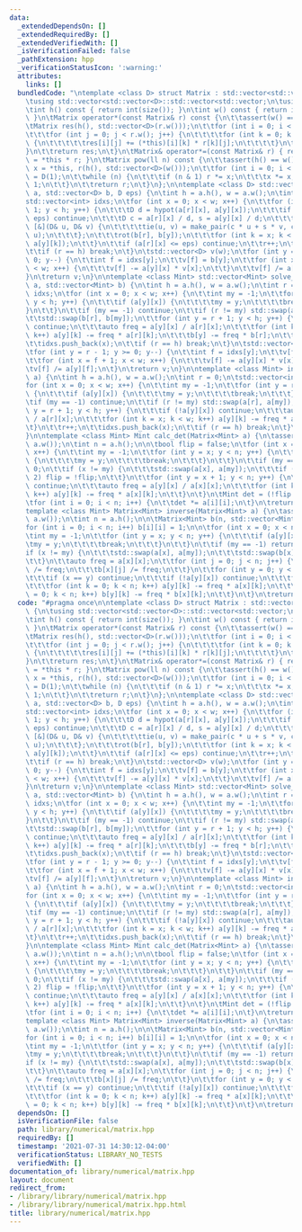 ```yaml
---
data:
  _extendedDependsOn: []
  _extendedRequiredBy: []
  _extendedVerifiedWith: []
  _isVerificationFailed: false
  _pathExtension: hpp
  _verificationStatusIcon: ':warning:'
  attributes:
    links: []
  bundledCode: "\ntemplate <class D> struct Matrix : std::vector<std::vector<D> {\n\
    \tusing std::vector<std::vector<D>::std::vector<std::vector;\n\tusing std::vector<std::vector<D>::size;\n\
    \tint h() const { return int(size()); }\n\tint w() const { return int((*this)[0].size());\
    \ }\n\tMatrix operator*(const Matrix& r) const {\n\t\tassert(w() == r.h());\n\t\
    \tMatrix res(h(), std::vector<D>(r.w()));\n\t\tfor (int i = 0; i < h(); i++) {\n\
    \t\t\tfor (int j = 0; j < r.w(); j++) {\n\t\t\t\tfor (int k = 0; k < w(); k++)\
    \ {\n\t\t\t\t\tres[i][j] += (*this)[i][k] * r[k][j];\n\t\t\t\t}\n\t\t\t}\n\t\t\
    }\n\t\treturn res;\n\t}\n\tMatrix& operator*=(const Matrix& r) { return *this\
    \ = *this * r; }\n\tMatrix pow(ll n) const {\n\t\tassert(h() == w());\n\t\tMatrix\
    \ x = *this, r(h(), std::vector<D>(w()));\n\t\tfor (int i = 0; i < h(); i++) r[i][i]\
    \ = D(1);\n\t\twhile (n) {\n\t\t\tif (n & 1) r *= x;\n\t\t\tx *= x;\n\t\t\tn >>=\
    \ 1;\n\t\t}\n\t\treturn r;\n\t}\n};\n\ntemplate <class D> std::vector<D> solve_linear(Matrix<D>\
    \ a, std::vector<D> b, D eps) {\n\tint h = a.h(), w = a.w();\n\tint r = 0;\n\t\
    std::vector<int> idxs;\n\tfor (int x = 0; x < w; x++) {\n\t\tfor (int y = r +\
    \ 1; y < h; y++) {\n\t\t\tD d = hypot(a[r][x], a[y][x]);\n\t\t\tif (abs(d) <=\
    \ eps) continue;\n\t\t\tD c = a[r][x] / d, s = a[y][x] / d;\n\t\t\tauto rot =\
    \ [&](D& u, D& v) {\n\t\t\t\ttie(u, v) = make_pair(c * u + s * v, c * v - s *\
    \ u);\n\t\t\t};\n\t\t\trot(b[r], b[y]);\n\t\t\tfor (int k = x; k < w; k++) rot(a[r][k],\
    \ a[y][k]);\n\t\t}\n\t\tif (a[r][x] <= eps) continue;\n\t\tr++;\n\t\tidxs.push_back(x);\n\
    \t\tif (r == h) break;\n\t}\n\tstd::vector<D> v(w);\n\tfor (int y = r - 1; y >=\
    \ 0; y--) {\n\t\tint f = idxs[y];\n\t\tv[f] = b[y];\n\t\tfor (int x = f + 1; x\
    \ < w; x++) {\n\t\t\tv[f] -= a[y][x] * v[x];\n\t\t}\n\t\tv[f] /= a[y][f];\n\t\
    }\n\treturn v;\n}\n\ntemplate <class Mint> std::vector<Mint> solve_linear(Matrix<Mint>\
    \ a, std::vector<Mint> b) {\n\tint h = a.h(), w = a.w();\n\tint r = 0;\n\tstd::vector<int>\
    \ idxs;\n\tfor (int x = 0; x < w; x++) {\n\t\tint my = -1;\n\t\tfor (int y = r;\
    \ y < h; y++) {\n\t\t\tif (a[y][x]) {\n\t\t\t\tmy = y;\n\t\t\t\tbreak;\n\t\t\t\
    }\n\t\t}\n\t\tif (my == -1) continue;\n\t\tif (r != my) std::swap(a[r], a[my]);\n\
    \t\tstd::swap(b[r], b[my]);\n\t\tfor (int y = r + 1; y < h; y++) {\n\t\t\tif (!a[y][x])\
    \ continue;\n\t\t\tauto freq = a[y][x] / a[r][x];\n\t\t\tfor (int k = x; k < w;\
    \ k++) a[y][k] -= freq * a[r][k];\n\t\t\tb[y] -= freq * b[r];\n\t\t}\n\t\tr++;\n\
    \t\tidxs.push_back(x);\n\t\tif (r == h) break;\n\t}\n\tstd::vector<Mint> v(w);\n\
    \tfor (int y = r - 1; y >= 0; y--) {\n\t\tint f = idxs[y];\n\t\tv[f] = b[y];\n\
    \t\tfor (int x = f + 1; x < w; x++) {\n\t\t\tv[f] -= a[y][x] * v[x];\n\t\t}\n\t\
    \tv[f] /= a[y][f];\n\t}\n\treturn v;\n}\n\ntemplate <class Mint> int calc_rank(Matrix<Mint>\
    \ a) {\n\tint h = a.h(), w = a.w();\n\tint r = 0;\n\tstd::vector<int> idxs;\n\t\
    for (int x = 0; x < w; x++) {\n\t\tint my = -1;\n\t\tfor (int y = r; y < h; y++)\
    \ {\n\t\t\tif (a[y][x]) {\n\t\t\t\tmy = y;\n\t\t\t\tbreak;\n\t\t\t}\n\t\t}\n\t\
    \tif (my == -1) continue;\n\t\tif (r != my) std::swap(a[r], a[my]);\n\t\tfor (int\
    \ y = r + 1; y < h; y++) {\n\t\t\tif (!a[y][x]) continue;\n\t\t\tauto freq = a[y][x]\
    \ / a[r][x];\n\t\t\tfor (int k = x; k < w; k++) a[y][k] -= freq * a[r][k];\n\t\
    \t}\n\t\tr++;\n\t\tidxs.push_back(x);\n\t\tif (r == h) break;\n\t}\n\treturn r;\n\
    }\n\ntemplate <class Mint> Mint calc_det(Matrix<Mint> a) {\n\tassert(a.h() ==\
    \ a.w());\n\tint n = a.h();\n\n\tbool flip = false;\n\tfor (int x = 0; x < n;\
    \ x++) {\n\t\tint my = -1;\n\t\tfor (int y = x; y < n; y++) {\n\t\t\tif (a[y][x])\
    \ {\n\t\t\t\tmy = y;\n\t\t\t\tbreak;\n\t\t\t}\n\t\t}\n\t\tif (my == -1) return\
    \ 0;\n\t\tif (x != my) {\n\t\t\tstd::swap(a[x], a[my]);\n\t\t\tif ((x - my) %\
    \ 2) flip = !flip;\n\t\t}\n\t\tfor (int y = x + 1; y < n; y++) {\n\t\t\tif (!a[y][x])\
    \ continue;\n\t\t\tauto freq = a[y][x] / a[x][x];\n\t\t\tfor (int k = x; k < n;\
    \ k++) a[y][k] -= freq * a[x][k];\n\t\t}\n\t}\n\tMint det = (!flip ? 1 : -1);\n\
    \tfor (int i = 0; i < n; i++) {\n\t\tdet *= a[i][i];\n\t}\n\treturn det;\n}\n\n\
    template <class Mint> Matrix<Mint> inverse(Matrix<Mint> a) {\n\tassert(a.h() ==\
    \ a.w());\n\tint n = a.h();\n\n\tMatrix<Mint> b(n, std::vector<Mint>(n));\n\t\
    for (int i = 0; i < n; i++) b[i][i] = 1;\n\n\tfor (int x = 0; x < n; x++) {\n\t\
    \tint my = -1;\n\t\tfor (int y = x; y < n; y++) {\n\t\t\tif (a[y][x]) {\n\t\t\t\
    \tmy = y;\n\t\t\t\tbreak;\n\t\t\t}\n\t\t}\n\t\tif (my == -1) return {};\n\t\t\
    if (x != my) {\n\t\t\tstd::swap(a[x], a[my]);\n\t\t\tstd::swap(b[x], b[my]);\n\
    \t\t}\n\t\tauto freq = a[x][x];\n\t\tfor (int j = 0; j < n; j++) {\n\t\t\ta[x][j]\
    \ /= freq;\n\t\t\tb[x][j] /= freq;\n\t\t}\n\t\tfor (int y = 0; y < n; y++) {\n\
    \t\t\tif (x == y) continue;\n\t\t\tif (!a[y][x]) continue;\n\t\t\tfreq = a[y][x];\n\
    \t\t\tfor (int k = 0; k < n; k++) a[y][k] -= freq * a[x][k];\n\t\t\tfor (int k\
    \ = 0; k < n; k++) b[y][k] -= freq * b[x][k];\n\t\t}\n\t}\n\treturn b;\n}\n"
  code: "#pragma once\n\ntemplate <class D> struct Matrix : std::vector<std::vector<D>\
    \ {\n\tusing std::vector<std::vector<D>::std::vector<std::vector;\n\tusing std::vector<std::vector<D>::size;\n\
    \tint h() const { return int(size()); }\n\tint w() const { return int((*this)[0].size());\
    \ }\n\tMatrix operator*(const Matrix& r) const {\n\t\tassert(w() == r.h());\n\t\
    \tMatrix res(h(), std::vector<D>(r.w()));\n\t\tfor (int i = 0; i < h(); i++) {\n\
    \t\t\tfor (int j = 0; j < r.w(); j++) {\n\t\t\t\tfor (int k = 0; k < w(); k++)\
    \ {\n\t\t\t\t\tres[i][j] += (*this)[i][k] * r[k][j];\n\t\t\t\t}\n\t\t\t}\n\t\t\
    }\n\t\treturn res;\n\t}\n\tMatrix& operator*=(const Matrix& r) { return *this\
    \ = *this * r; }\n\tMatrix pow(ll n) const {\n\t\tassert(h() == w());\n\t\tMatrix\
    \ x = *this, r(h(), std::vector<D>(w()));\n\t\tfor (int i = 0; i < h(); i++) r[i][i]\
    \ = D(1);\n\t\twhile (n) {\n\t\t\tif (n & 1) r *= x;\n\t\t\tx *= x;\n\t\t\tn >>=\
    \ 1;\n\t\t}\n\t\treturn r;\n\t}\n};\n\ntemplate <class D> std::vector<D> solve_linear(Matrix<D>\
    \ a, std::vector<D> b, D eps) {\n\tint h = a.h(), w = a.w();\n\tint r = 0;\n\t\
    std::vector<int> idxs;\n\tfor (int x = 0; x < w; x++) {\n\t\tfor (int y = r +\
    \ 1; y < h; y++) {\n\t\t\tD d = hypot(a[r][x], a[y][x]);\n\t\t\tif (abs(d) <=\
    \ eps) continue;\n\t\t\tD c = a[r][x] / d, s = a[y][x] / d;\n\t\t\tauto rot =\
    \ [&](D& u, D& v) {\n\t\t\t\ttie(u, v) = make_pair(c * u + s * v, c * v - s *\
    \ u);\n\t\t\t};\n\t\t\trot(b[r], b[y]);\n\t\t\tfor (int k = x; k < w; k++) rot(a[r][k],\
    \ a[y][k]);\n\t\t}\n\t\tif (a[r][x] <= eps) continue;\n\t\tr++;\n\t\tidxs.push_back(x);\n\
    \t\tif (r == h) break;\n\t}\n\tstd::vector<D> v(w);\n\tfor (int y = r - 1; y >=\
    \ 0; y--) {\n\t\tint f = idxs[y];\n\t\tv[f] = b[y];\n\t\tfor (int x = f + 1; x\
    \ < w; x++) {\n\t\t\tv[f] -= a[y][x] * v[x];\n\t\t}\n\t\tv[f] /= a[y][f];\n\t\
    }\n\treturn v;\n}\n\ntemplate <class Mint> std::vector<Mint> solve_linear(Matrix<Mint>\
    \ a, std::vector<Mint> b) {\n\tint h = a.h(), w = a.w();\n\tint r = 0;\n\tstd::vector<int>\
    \ idxs;\n\tfor (int x = 0; x < w; x++) {\n\t\tint my = -1;\n\t\tfor (int y = r;\
    \ y < h; y++) {\n\t\t\tif (a[y][x]) {\n\t\t\t\tmy = y;\n\t\t\t\tbreak;\n\t\t\t\
    }\n\t\t}\n\t\tif (my == -1) continue;\n\t\tif (r != my) std::swap(a[r], a[my]);\n\
    \t\tstd::swap(b[r], b[my]);\n\t\tfor (int y = r + 1; y < h; y++) {\n\t\t\tif (!a[y][x])\
    \ continue;\n\t\t\tauto freq = a[y][x] / a[r][x];\n\t\t\tfor (int k = x; k < w;\
    \ k++) a[y][k] -= freq * a[r][k];\n\t\t\tb[y] -= freq * b[r];\n\t\t}\n\t\tr++;\n\
    \t\tidxs.push_back(x);\n\t\tif (r == h) break;\n\t}\n\tstd::vector<Mint> v(w);\n\
    \tfor (int y = r - 1; y >= 0; y--) {\n\t\tint f = idxs[y];\n\t\tv[f] = b[y];\n\
    \t\tfor (int x = f + 1; x < w; x++) {\n\t\t\tv[f] -= a[y][x] * v[x];\n\t\t}\n\t\
    \tv[f] /= a[y][f];\n\t}\n\treturn v;\n}\n\ntemplate <class Mint> int calc_rank(Matrix<Mint>\
    \ a) {\n\tint h = a.h(), w = a.w();\n\tint r = 0;\n\tstd::vector<int> idxs;\n\t\
    for (int x = 0; x < w; x++) {\n\t\tint my = -1;\n\t\tfor (int y = r; y < h; y++)\
    \ {\n\t\t\tif (a[y][x]) {\n\t\t\t\tmy = y;\n\t\t\t\tbreak;\n\t\t\t}\n\t\t}\n\t\
    \tif (my == -1) continue;\n\t\tif (r != my) std::swap(a[r], a[my]);\n\t\tfor (int\
    \ y = r + 1; y < h; y++) {\n\t\t\tif (!a[y][x]) continue;\n\t\t\tauto freq = a[y][x]\
    \ / a[r][x];\n\t\t\tfor (int k = x; k < w; k++) a[y][k] -= freq * a[r][k];\n\t\
    \t}\n\t\tr++;\n\t\tidxs.push_back(x);\n\t\tif (r == h) break;\n\t}\n\treturn r;\n\
    }\n\ntemplate <class Mint> Mint calc_det(Matrix<Mint> a) {\n\tassert(a.h() ==\
    \ a.w());\n\tint n = a.h();\n\n\tbool flip = false;\n\tfor (int x = 0; x < n;\
    \ x++) {\n\t\tint my = -1;\n\t\tfor (int y = x; y < n; y++) {\n\t\t\tif (a[y][x])\
    \ {\n\t\t\t\tmy = y;\n\t\t\t\tbreak;\n\t\t\t}\n\t\t}\n\t\tif (my == -1) return\
    \ 0;\n\t\tif (x != my) {\n\t\t\tstd::swap(a[x], a[my]);\n\t\t\tif ((x - my) %\
    \ 2) flip = !flip;\n\t\t}\n\t\tfor (int y = x + 1; y < n; y++) {\n\t\t\tif (!a[y][x])\
    \ continue;\n\t\t\tauto freq = a[y][x] / a[x][x];\n\t\t\tfor (int k = x; k < n;\
    \ k++) a[y][k] -= freq * a[x][k];\n\t\t}\n\t}\n\tMint det = (!flip ? 1 : -1);\n\
    \tfor (int i = 0; i < n; i++) {\n\t\tdet *= a[i][i];\n\t}\n\treturn det;\n}\n\n\
    template <class Mint> Matrix<Mint> inverse(Matrix<Mint> a) {\n\tassert(a.h() ==\
    \ a.w());\n\tint n = a.h();\n\n\tMatrix<Mint> b(n, std::vector<Mint>(n));\n\t\
    for (int i = 0; i < n; i++) b[i][i] = 1;\n\n\tfor (int x = 0; x < n; x++) {\n\t\
    \tint my = -1;\n\t\tfor (int y = x; y < n; y++) {\n\t\t\tif (a[y][x]) {\n\t\t\t\
    \tmy = y;\n\t\t\t\tbreak;\n\t\t\t}\n\t\t}\n\t\tif (my == -1) return {};\n\t\t\
    if (x != my) {\n\t\t\tstd::swap(a[x], a[my]);\n\t\t\tstd::swap(b[x], b[my]);\n\
    \t\t}\n\t\tauto freq = a[x][x];\n\t\tfor (int j = 0; j < n; j++) {\n\t\t\ta[x][j]\
    \ /= freq;\n\t\t\tb[x][j] /= freq;\n\t\t}\n\t\tfor (int y = 0; y < n; y++) {\n\
    \t\t\tif (x == y) continue;\n\t\t\tif (!a[y][x]) continue;\n\t\t\tfreq = a[y][x];\n\
    \t\t\tfor (int k = 0; k < n; k++) a[y][k] -= freq * a[x][k];\n\t\t\tfor (int k\
    \ = 0; k < n; k++) b[y][k] -= freq * b[x][k];\n\t\t}\n\t}\n\treturn b;\n}\n"
  dependsOn: []
  isVerificationFile: false
  path: library/numerical/matrix.hpp
  requiredBy: []
  timestamp: '2021-07-31 14:30:12-04:00'
  verificationStatus: LIBRARY_NO_TESTS
  verifiedWith: []
documentation_of: library/numerical/matrix.hpp
layout: document
redirect_from:
- /library/library/numerical/matrix.hpp
- /library/library/numerical/matrix.hpp.html
title: library/numerical/matrix.hpp
---
```

